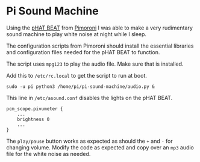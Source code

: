 # Pi Sound Machine

Using the [pHAT BEAT](https://learn.pimoroni.com/tutorial/sandyj/getting-started-with-phat-beat) from [Pimoroni](https://learn.pimoroni.com/) I was able to make a very rudimentary sound machine to play white noise at night while I sleep.

The configuration scripts from Pimoroni should install the essential libraries and configuration files needed for the pHAT BEAT to function.

The script uses `mpg123` to play the audio file. Make sure that is installed.

Add this to `/etc/rc.local` to get the script to run at boot.

```
sudo -u pi python3 /home/pi/pi-sound-machine/audio.py &
```

This line in `/etc/asound.conf` disables the lights on the pHAT BEAT.

```
pcm_scope.pivumeter {
    ...
    brightness 0
    ...
}
```

The `play/pause` button works as expected as should the `+` and `-` for changing volume. Modify the code as expected and copy over an `mp3` audio file for the white noise as needed.

